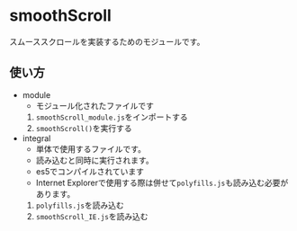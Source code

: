 # smoothScroll

スムーススクロールを実装するためのモジュールです。

## 使い方

- module
  - モジュール化されたファイルです
  1. `smoothScroll_module.js`をインポートする
  2. `smoothScroll()`を実行する
- integral
  - 単体で使用するファイルです。
  - 読み込むと同時に実行されます。
  - es5でコンパイルされています
  - Internet Explorerで使用する際は併せて`polyfills.js`も読み込む必要があります。
  1. `polyfills.js`を読み込む
  2. `smoothScroll_IE.js`を読み込む
